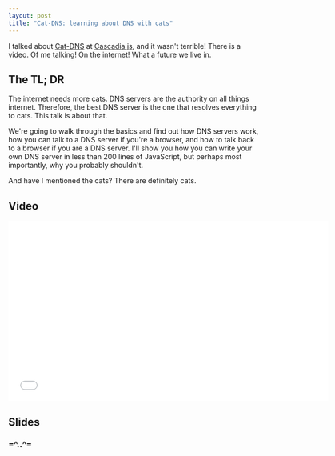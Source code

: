 ```yaml
---
layout: post
title: "Cat-DNS: learning about DNS with cats"
---
```


I talked about [Cat-DNS](https://github.com/notwaldorf/cat-dns) at [Cascadia.js](http://2014.cascadiajs.com/), and it wasn't terrible! There is a video. Of me talking! On the internet! What a future we live in.

## The TL; DR
The internet needs more cats. DNS servers are the authority on all things internet.
Therefore, the best DNS server is the one that resolves everything to cats. This talk is about that.

We're going to walk through the basics and find out how DNS servers work, how you can talk to a
DNS server if you're a browser, and how to talk back to a browser if you are a DNS server. I'll show you how you
can write your own DNS server in less than 200 lines of JavaScript, but perhaps most importantly, why you probably
shouldn't.

And have I mentioned the cats? There are definitely cats.

## Video
<iframe width="640" height="360" src="//www.youtube.com/embed/qDPhW9P44fI" frameborder="0" allowfullscreen></iframe>

## Slides
<script async class="speakerdeck-embed" data-id="0a9dcc20fbdc013102b94a47441122ce" data-ratio="1.77777777777778" src="//speakerdeck.com/assets/embed.js"></script>

### =^..^=
